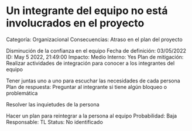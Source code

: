 # Un integrante del equipo no está involucrados en el proyecto

Categoría: Organizacional
Consecuencias: Atraso en el plan del proyecto

Disminución de la confianza en el equipo
Fecha de definición: 03/05/2022
ID: May 5 2022, 21:49:00
Impacto: Medio
Interno: Yes
Plan de mitigación: Realizar actividades de integración para conocer a los integrantes del equipo

Tener juntas uno a uno para escuchar las necesidades de cada persona
Plan de respuesta: Preguntar al integrante si tiene algún bloqueo o problemática

Resolver las inquietudes de la persona

Hacer un plan para reintegrar a la persona al equipo
Probabilidad: Baja
Responsable: TL
Status: No identificado